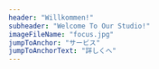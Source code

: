 ```yaml
---
header: "Willkommen!"
subheader: "Welcome To Our Studio!"
imageFileName: "focus.jpg"
jumpToAnchor: "サービス"
jumpToAnchorText: "詳しくへ"
---
```

